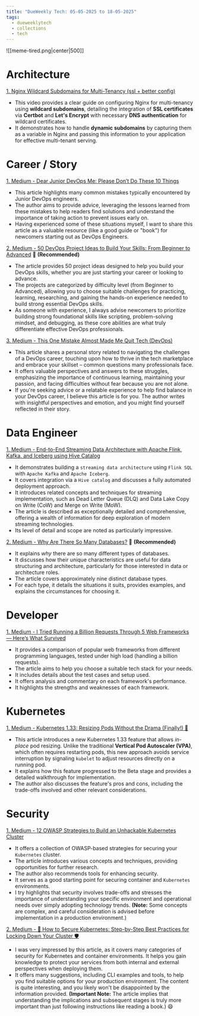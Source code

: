 ```yaml
---
title: "DueWeekly Tech: 05-05-2025 to 18-05-2025"
tags:
  - dueweeklytech
  - collections
  - tech
---
```



![[meme-tired.png|center|500]]

# Architecture

[1. Nginx Wildcard Subdomains for Multi-Tenancy (ssl + better config)](https://www.youtube.com/watch?v=B42obkAG3jU&ab_channel=ChrisFidao)

- This video provides a clear guide on configuring Nginx for multi-tenancy using **wildcard subdomains**, detailing the integration of **SSL certificates** via **Certbot** and **Let's Encrypt** with necessary **DNS authentication** for wildcard certificates.
- It demonstrates how to handle **dynamic subdomains** by capturing them as a variable in Nginx and passing this information to your application for effective multi-tenant serving.

# Career / Story

[1. Medium - Dear Junior DevOps Me: Please Don’t Do These 10 Things](https://medium.com/@devlink/dear-junior-devops-me-please-dont-do-these-10-things-2e6a277b4c7c)

- This article highlights many common mistakes typically encountered by Junior DevOps engineers.
- The author aims to provide advice, leveraging the lessons learned from these mistakes to help readers find solutions and understand the importance of taking action to prevent issues early on.
- Having experienced some of these situations myself, I want to share this article as a valuable resource (like a good guide or "book") for newcomers starting out as DevOps Engineers.

[2. Medium - 50 DevOps Project Ideas to Build Your Skills: From Beginner to Advanced](https://medium.com/devdotcom/50-devops-project-ideas-to-build-your-skills-from-beginner-to-advanced-1f9ecb9bc260) 🌟 **(Recommended)**

- The article provides 50 project ideas designed to help you build your DevOps skills, whether you are just starting your career or looking to advance.
- The projects are categorized by difficulty level (from Beginner to Advanced), allowing you to choose suitable challenges for practicing, learning, researching, and gaining the hands-on experience needed to build strong essential DevOps skills.
- As someone with experience, I always advise newcomers to prioritize building strong foundational skills like scripting, problem-solving mindset, and debugging, as these core abilities are what truly differentiate effective DevOps professionals.

[3. Medium - This One Mistake Almost Made Me Quit Tech (DevOps)](https://medium.com/@osomudeyazudonu/this-one-mistake-almost-made-me-quit-tech-devops-17db34e0f9aa)

- This article shares a personal story related to navigating the challenges of a DevOps career, touching upon how to thrive in the tech marketplace and embrace your skillset – common questions many professionals face.
- It offers valuable perspectives and answers to these struggles, emphasizing the importance of continuous learning, maintaining your passion, and facing difficulties without fear because you are not alone.
- If you're seeking advice or a relatable experience to help find balance in your DevOps career, I believe this article is for you. The author writes with insightful perspectives and emotion, and you might find yourself reflected in their story.
# Data Engineer

[1. Medium - End-to-End Streaming Data Architecture with Apache Flink, Kafka, and Iceberg using Hive Catalog](https://medium.com/@mucagriaktas/end-to-end-streaming-data-architecture-with-apache-flink-kafka-and-iceberg-using-hive-catalog-ed2f483d05e0)

- It demonstrates building a `streaming data architecture` using `Flink SQL` with `Apache Kafka` and `Apache Iceberg`.
- It covers integration via a `Hive catalog` and discusses a fully automated deployment approach.
- It introduces related concepts and techniques for streaming implementation, such as Dead Letter Queue (DLQ) and Data Lake Copy on Write (CoW) and Merge on Write (MoW).
- The article is described as exceptionally detailed and comprehensive, offering a wealth of information for deep exploration of modern streaming technologies.
- Its level of detail and scope are noted as particularly impressive.

[2. Medium - Why Are There So Many Databases?](https://medium.com/data-engineer-things/why-are-there-so-many-databases-87d334c5dce6) 🌟 **(Recommended)**

- It explains _why_ there are so many different types of databases.
- It discusses how their unique characteristics are useful for data structuring and architecture, particularly for those interested in data or architecture roles.
- The article covers approximately nine distinct database types.
- For each type, it details the situations it suits, provides examples, and explains the circumstances for choosing it.
# Developer

[1. Medium - I Tried Running a Billion Requests Through 5 Web Frameworks — Here’s What Survived](https://medium.com/@yewang222/i-tried-running-a-billion-requests-through-5-web-frameworks-heres-what-survived-e7e8c418fd3b)

- It provides a comparison of popular web frameworks from different programming languages, tested under high load (handling a billion requests).
- The article aims to help you choose a suitable tech stack for your needs.
- It includes details about the test cases and setup used.
- It offers analysis and commentary on each framework's performance.
- It highlights the strengths and weaknesses of each framework.
# Kubernetes

[1. Medium - Kubernetes 1.33: Resizing Pods Without the Drama (Finally!) 🎉](https://itnext.io/kubernetes-1-33-resizing-pods-without-the-drama-finally-88e4791be8d1)

- This article introduces a new Kubernetes 1.33 feature that allows _in-place_ pod resizing. Unlike the traditional **Vertical Pod Autoscaler (VPA)**, which often requires restarting pods, this new approach avoids service interruption by signaling `kubelet` to adjust resources directly on a running pod.
- It explains how this feature progressed to the Beta stage and provides a detailed walkthrough for implementation.
- The author also discusses the feature's pros and cons, including the trade-offs involved and other relevant considerations.
# Security

[1. Medium - 12 OWASP Strategies to Build an Unhackable Kubernetes Cluster](https://medium.com/devdotcom/12-owasp-strategies-to-build-an-unhackable-kubernetes-cluster-30b5d61d1a6e)

- It offers a collection of OWASP-based strategies for securing your `Kubernetes` cluster.
- The article introduces various concepts and techniques, providing opportunities for further research.
- The author also recommends tools for enhancing security.
- It serves as a good starting point for securing container and `Kubernetes` environments.
- I try highlights that security involves trade-offs and stresses the importance of understanding your specific environment and operational needs over simply adopting technology trends. **(Note:** Some concepts are complex, and careful consideration is advised before implementation in a production environment.)

[2. Medium - 🔐 How to Secure Kubernetes: Step-by-Step Best Practices for Locking Down Your Cluster 🛡️](https://medium.com/@mahernaija/how-to-secure-kubernetes-step-by-step-best-practices-for-locking-down-your-cluster-%EF%B8%8F-688156f6def2)

- I was very impressed by this article, as it covers many categories of security for Kubernetes and container environments. It helps you gain knowledge to protect your services from both internal and external perspectives when deploying them.
- It offers many suggestions, including CLI examples and tools, to help you find suitable options for your production environment. The content is quite interesting, and you likely won't be disappointed by the information provided. **(Important Note:** The article implies that understanding the implications and subsequent stages is truly more important than just following instructions like reading a book.) 😄
